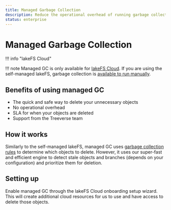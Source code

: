 ```yaml
---
title: Managed Garbage Collection
description: Reduce the operational overhead of running garbage collection manually.
status: enterprise
---
```


# Managed Garbage Collection

!!! info "lakeFS Cloud"

!!! note
    Managed GC is only available for [lakeFS Cloud](/cloud). If you are using the self-managed lakeFS, garbage collection is [available to run manually](/howto/garbage-collection/).

## Benefits of using managed GC

* The quick and safe way to delete your unnecessary objects
* No operational overhead
* SLA for when your objects are deleted
* Support from the Treeverse team

## How it works

Similarly to the self-managed lakeFS, managed GC uses [garbage collection rules](/howto/garbage-collection/) to determine which objects to delete.
However, it uses our super-fast and efficient engine to detect stale objects and branches (depends on your configuration) and prioritize them for deletion.

## Setting up

Enable managed GC through the lakeFS Cloud onboarding setup wizard.
This will create additional cloud resources for us to use and have access to delete those objects.
